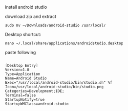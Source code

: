 install android studio

download zip and extract

``` 
sudo mv ~/Downloads/android-studio /usr/local/ 
```
Desktop shortcut: 
```
nano ~/.local/share/applications/androidstudio.desktop
```

paste following
```

[Desktop Entry]
Version=1.0
Type=Application
Name=Android Studio
Exec="/usr/local/android-studio/bin/studio.sh" %f
Icon=/usr/local/android-studio/bin/studio.png
Categories=Development;IDE;
Terminal=false
StartupNotify=true
StartupWMClass=android-studio

```